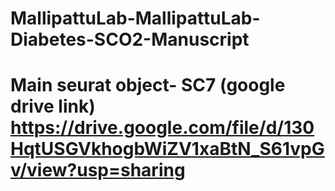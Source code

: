# MallipattuLab-MallipattuLab-Diabetes-SCO2-Manuscript
# Main seurat object- SC7 (google drive link) https://drive.google.com/file/d/130HqtUSGVkhogbWiZV1xaBtN_S61vpGv/view?usp=sharing
